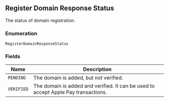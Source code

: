 ## Register Domain Response Status

The status of domain registration.

### Enumeration

`RegisterDomainResponseStatus`

### Fields

| Name | Description |
|  --- | --- |
| `PENDING` | The domain is added, but not verified. |
| `VERIFIED` | The domain is added and verified. It can be used to accept Apple Pay transactions. |

